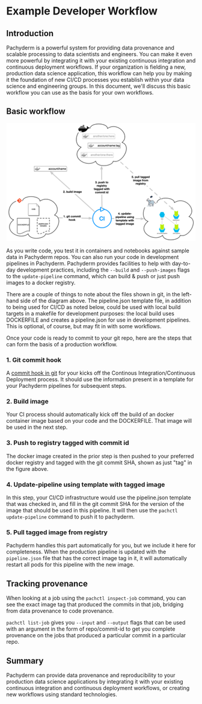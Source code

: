 # Example Developer Workflow

## Introduction

Pachyderm is a powerful system for providing data provenance and scalable processing to data scientists and engineers.  You can make it even more powerful by integrating it with your existing continuous integration and continuous deployment workflows. If your organization is fielding a new, production data science application, this workflow can help you by making it the foundation of new CI/CD processes you establish within your data science and engineering groups. In this document, we'll discuss this basic workflow you can use as the basis for your own workflows.



## Basic workflow

![alt tag](developer_workflow.png)

As you write code, you test it in containers and notebooks against sample data in Pachyderm repos.  You can also run your code in development pipelines in Pachyderm.  Pachyderm provides facilities to help with day-to-day development practices, including the ``--build`` and ``--push-images`` flags to the ``update-pipeline`` command, which can build & push or just push images to a docker registry.

There are a couple of things to note about the files shown in git, in the left-hand side of the diagram above.  The pipeline.json template file, in addition to being used for CI/CD as noted below,  could be used with local build targets in a makefile for development purposes: the local build uses DOCKERFILE and creates a pipeline.json for use in development pipelines.  This is optional, of course, but may fit in with some workflows.

Once your code is ready to commit to your git repo, here are the steps that can form the basis of a production workflow.

### 1. Git commit hook

A [commit hook in git](https://git-scm.com/book/en/v2/Customizing-Git-Git-Hooks) for your kicks off the
Continous Integration/Continuous Deployment process.  It should  use the information present in a template for your Pachyderm pipelines for subsequent steps.

### 2. Build image

Your CI process should automatically kick off the build of an docker container image based on your code and the DOCKERFILE. That image will be used in the next step.

### 3. Push to registry tagged with commit id

The docker image created in the prior step is then pushed to your preferred docker registry and tagged with the git commit SHA, shown as just "tag" in the figure above.

### 4. Update-pipeline using template with tagged image

In this step, your CI/CD infrastructure would use the pipeline.json template that was checked in, and fill in the git commit SHA for the version of the image that should be used in this pipeline.  It will then use the ``pachctl update-pipeline`` command to push it to pachyderm.

### 5. Pull tagged image from registry

Pachyderm handles this part automatically for you, but we include it here for completeness.  When the production pipeline is updated with the ``pipeline.json`` file that has the correct image tag in it, it will automatically restart all pods for this pipeline with the new image.

## Tracking provenance

When looking at a job using the ``pachctl inspect-job`` command, you can see the exact image tag that produced the commits in that job, bridging from data provenance to code provenance.

``pachctl list-job`` gives you  ``--input`` and  ``--output`` flags that can be used with an argument in the form of repo/commit-id to get you complete provenance on the jobs that produced a particular commit in a particular repo.


## Summary

Pachyderm can provide data provenance and reproducibility to your production data science applications by integrating it with your existing continuous integration and continuous deployment workflows, or creating new workflows using standard technologies.
